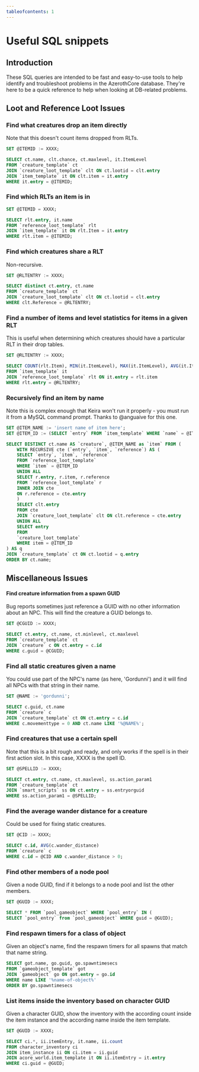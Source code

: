 ```yaml
---
tableofcontents: 1
---
```


# Useful SQL snippets

## Introduction
These SQL queries are intended to be fast and easy-to-use tools to help identify and troubleshoot problems in the AzerothCore database. They're here to be a quick reference to help when looking at DB-related problems.

## Loot and Reference Loot Issues

### Find what creatures drop an item directly
Note that this doesn't count items dropped from RLTs.
```sql
SET @ITEMID := XXXX;

SELECT ct.name, clt.chance, ct.maxlevel, it.ItemLevel
FROM `creature_template` ct
JOIN `creature_loot_template` clt ON ct.lootid = clt.entry
JOIN `item_template` it ON clt.item = it.entry
WHERE it.entry = @ITEMID;
```

### Find which RLTs an item is in
```sql
SET @ITEMID = XXXX;

SELECT rlt.entry, it.name
FROM `reference_loot_template` rlt
JOIN `item_template` it ON rlt.Item = it.entry
WHERE rlt.item = @ITEMID;
```

### Find which creatures share a RLT
Non-recursive.
```sql
SET @RLTENTRY := XXXX;

SELECT distinct ct.entry, ct.name
FROM `creature_template` ct
JOIN `creature_loot_template` clt ON ct.lootid = clt.entry
WHERE clt.Reference = @RLTENTRY;
```

### Find a number of items and level statistics for items in a given RLT
This is useful when determining which creatures should have a particular RLT in their drop tables.
```sql
SET @RLTENTRY := XXXX;

SELECT COUNT(rlt.Item), MIN(it.ItemLevel), MAX(it.ItemLevel), AVG(it.ItemLevel)
FROM `item_template` it 
JOIN `reference_loot_template` rlt ON it.entry = rlt.item 
WHERE rlt.entry = @RLTENTRY;
```

### Recursively find an item by name
Note this is complex enough that Keira won't run it properly - you must run it from a MySQL command prompt. Thanks to @anguaive for this one.
```sql
SET @ITEM_NAME := 'insert name of item here';
SET @ITEM_ID := (SELECT `entry` FROM `item_template` WHERE `name` = @ITEM_NAME);

SELECT DISTINCT ct.name AS `creature`, @ITEM_NAME as `item` FROM (
    WITH RECURSIVE cte (`entry`, `item`, `reference`) AS (
    SELECT `entry`, `item`, `reference`
    FROM `reference_loot_template`
    WHERE `item` = @ITEM_ID
    UNION ALL
    SELECT r.entry, r.item, r.reference
    FROM `reference_loot_template` r
    INNER JOIN cte
    ON r.reference = cte.entry
    )
    SELECT clt.entry
    FROM cte
    JOIN `creature_loot_template` clt ON clt.reference = cte.entry
    UNION ALL
    SELECT entry
    FROM
    `creature_loot_template` 
    WHERE item = @ITEM_ID
) AS q
JOIN `creature_template` ct ON ct.lootid = q.entry
ORDER BY ct.name;
```

## Miscellaneous Issues
#### Find creature information from a spawn GUID
Bug reports sometimes just reference a GUID with no other information about an NPC. This will find the creature a GUID belongs to.
```sql
SET @CGUID := XXXX;

SELECT ct.entry, ct.name, ct.minlevel, ct.maxlevel
FROM `creature_template` ct 
JOIN `creature` c ON ct.entry = c.id
WHERE c.guid = @CGUID;
```

### Find all static creatures given a name
You could use part of the NPC's name (as here, 'Gordunni') and it will find all NPCs with that string in their name.
```sql
SET @NAME := 'gordunni';

SELECT c.guid, ct.name
FROM `creature` c
JOIN `creature_template` ct ON ct.entry = c.id
WHERE c.movementtype = 0 AND ct.name LIKE '%@NAME%';
```

### Find creatures that use a certain spell
Note that this is a bit rough and ready, and only works if the spell is in their first action slot. In this case, XXXX is the spell ID.
```sql
SET @SPELLID := XXXX;

SELECT ct.entry, ct.name, ct.maxlevel, ss.action_param1
FROM `creature_template` ct
JOIN `smart_scripts` ss ON ct.entry = ss.entryorguid
WHERE ss.action_param1 = @SPELLID;
```

### Find the average wander distance for a creature
Could be used for fixing static creatures.
```sql
SET @CID := XXXX;

SELECT c.id, AVG(c.wander_distance)
FROM `creature` c
WHERE c.id = @CID AND c.wander_distance > 0;
```

### Find other members of a node pool
Given a node GUID, find if it belongs to a node pool and list the other members.
```sql
SET @GUID := XXXX;

SELECT * FROM `pool_gameobject` WHERE `pool_entry` IN (
SELECT `pool_entry` from `pool_gameobject` WHERE guid = @GUID);
```

### Find respawn timers for a class of object
Given an object's name, find the respawn timers for all spawns that match that name string.
```sql
SELECT got.name, go.guid, go.spawntimesecs
FROM `gameobject_template` got
JOIN `gameobject` go ON got.entry = go.id
WHERE name LIKE '%name-of-object%' 
ORDER BY go.spawntimesecs
```

### List items inside the inventory based on character GUID
Given a character GUID, show the inventory with the according count inside the item instance and the according name inside the item template.
```sql
SET @GUID := XXXX;

SELECT ci.*, ii.itemEntry, it.name, ii.count
FROM character_inventory ci
JOIN item_instance ii ON ci.item = ii.guid
JOIN acore_world.item_template it ON ii.itemEntry = it.entry
WHERE ci.guid = @GUID;
```
